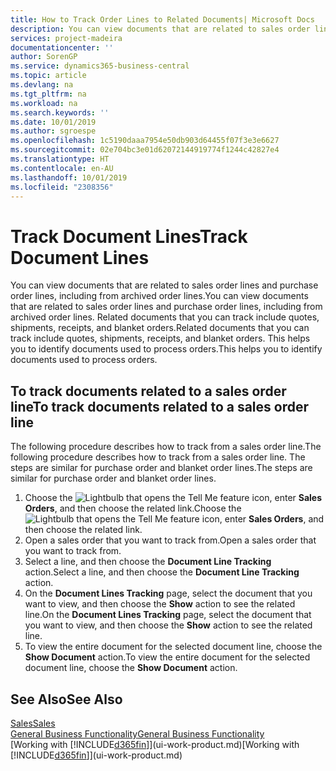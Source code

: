 ```yaml
---
title: How to Track Order Lines to Related Documents| Microsoft Docs
description: You can view documents that are related to sales order lines and purchase order lines, including from archived order lines. Related documents that you can track include quotes, shipments, receipts, and blanket orders. This helps you to identify documents used to process orders.
services: project-madeira
documentationcenter: ''
author: SorenGP
ms.service: dynamics365-business-central
ms.topic: article
ms.devlang: na
ms.tgt_pltfrm: na
ms.workload: na
ms.search.keywords: ''
ms.date: 10/01/2019
ms.author: sgroespe
ms.openlocfilehash: 1c5190daaa7954e50db903d64455f07f3e3e6627
ms.sourcegitcommit: 02e704bc3e01d62072144919774f1244c42827e4
ms.translationtype: HT
ms.contentlocale: en-AU
ms.lasthandoff: 10/01/2019
ms.locfileid: "2308356"
---
```

# <a name="track-document-lines"></a><span data-ttu-id="1983d-105">Track Document Lines</span><span class="sxs-lookup"><span data-stu-id="1983d-105">Track Document Lines</span></span>
<span data-ttu-id="1983d-106">You can view documents that are related to sales order lines and purchase order lines, including from archived order lines.</span><span class="sxs-lookup"><span data-stu-id="1983d-106">You can view documents that are related to sales order lines and purchase order lines, including from archived order lines.</span></span> <span data-ttu-id="1983d-107">Related documents that you can track include quotes, shipments, receipts, and blanket orders.</span><span class="sxs-lookup"><span data-stu-id="1983d-107">Related documents that you can track include quotes, shipments, receipts, and blanket orders.</span></span> <span data-ttu-id="1983d-108">This helps you to identify documents used to process orders.</span><span class="sxs-lookup"><span data-stu-id="1983d-108">This helps you to identify documents used to process orders.</span></span>  

## <a name="to-track-documents-related-to-a-sales-order-line"></a><span data-ttu-id="1983d-109">To track documents related to a sales order line</span><span class="sxs-lookup"><span data-stu-id="1983d-109">To track documents related to a sales order line</span></span>
<span data-ttu-id="1983d-110">The following procedure describes how to track from a sales order line.</span><span class="sxs-lookup"><span data-stu-id="1983d-110">The following procedure describes how to track from a sales order line.</span></span> <span data-ttu-id="1983d-111">The steps are similar for purchase order and blanket order lines.</span><span class="sxs-lookup"><span data-stu-id="1983d-111">The steps are similar for purchase order and blanket order lines.</span></span>

1.  <span data-ttu-id="1983d-112">Choose the ![Lightbulb that opens the Tell Me feature](media/ui-search/search_small.png "Tell me what you want to do") icon, enter **Sales Orders**, and then choose the related link.</span><span class="sxs-lookup"><span data-stu-id="1983d-112">Choose the ![Lightbulb that opens the Tell Me feature](media/ui-search/search_small.png "Tell me what you want to do") icon, enter **Sales Orders**, and then choose the related link.</span></span>  
2.  <span data-ttu-id="1983d-113">Open a sales order that you want to track from.</span><span class="sxs-lookup"><span data-stu-id="1983d-113">Open a sales order that you want to track from.</span></span>  
3.  <span data-ttu-id="1983d-114">Select a line, and then choose the **Document Line Tracking** action.</span><span class="sxs-lookup"><span data-stu-id="1983d-114">Select a line, and then choose the **Document Line Tracking** action.</span></span>
4. <span data-ttu-id="1983d-115">On the **Document Lines Tracking** page, select the document that you want to view, and then choose the **Show** action to see the related line.</span><span class="sxs-lookup"><span data-stu-id="1983d-115">On the **Document Lines Tracking** page, select the document that you want to view, and then choose the **Show** action to see the related line.</span></span>
5. <span data-ttu-id="1983d-116">To view the entire document for the selected document line, choose the **Show Document** action.</span><span class="sxs-lookup"><span data-stu-id="1983d-116">To view the entire document for the selected document line, choose the **Show Document** action.</span></span>

## <a name="see-also"></a><span data-ttu-id="1983d-117">See Also</span><span class="sxs-lookup"><span data-stu-id="1983d-117">See Also</span></span>
[<span data-ttu-id="1983d-118">Sales</span><span class="sxs-lookup"><span data-stu-id="1983d-118">Sales</span></span>](sales-manage-sales.md)  
[<span data-ttu-id="1983d-119">General Business Functionality</span><span class="sxs-lookup"><span data-stu-id="1983d-119">General Business Functionality</span></span>](ui-across-business-areas.md)  
<span data-ttu-id="1983d-120">[Working with [!INCLUDE[d365fin](includes/d365fin_md.md)]](ui-work-product.md)</span><span class="sxs-lookup"><span data-stu-id="1983d-120">[Working with [!INCLUDE[d365fin](includes/d365fin_md.md)]](ui-work-product.md)</span></span>
